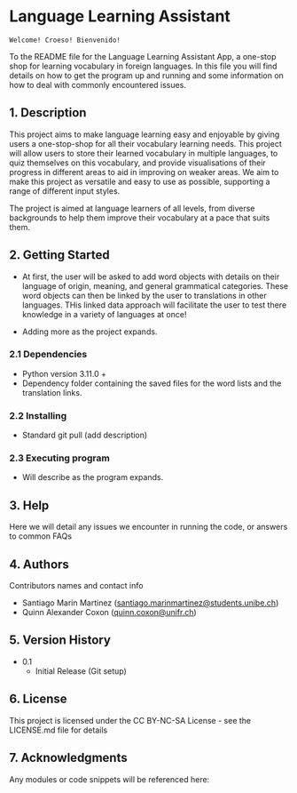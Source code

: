 # Language Learning Assistant 
    Welcome! Croeso! Bienvenido!
To the README file for the Language Learning Assistant App, a one-stop shop for learning vocabulary in foreign languages. In this file you will find details on how to get the program up and running and some information on how to deal with commonly encountered issues. 

## 1. Description

This project aims to make language learning easy and enjoyable by giving users a one-stop-shop for all their vocabulary learning needs. This project will allow users to store their learned vocabulary in multiple languages, to quiz themselves on this vocabulary, and provide visualisations of their progress in different areas to aid in improving on weaker areas. We aim to make this project as versatile and easy to use as possible, supporting a range of different input styles. 

The project is aimed at language learners of all levels, from diverse backgrounds to help them improve their vocabulary at a pace that suits them. 


## 2. Getting Started

* At first, the user will be asked to add word objects with details on their language of origin, meaning, and general grammatical categories. These word objects can then be linked by the user to translations in other languages. THis linked data approach will facilitate the user to test there knowledge in a variety of languages at once!

* Adding more as the project expands.

### 2.1 Dependencies

* Python version 3.11.0 + 
* Dependency folder containing the saved files for the word lists and the translation links. 

### 2.2 Installing

* Standard git pull (add description)

### 2.3 Executing program

* Will describe as the program expands. 


## 3. Help

Here we will detail any issues we encounter in running the code, or answers to common FAQs


## 4. Authors

Contributors names and contact info

* Santiago Marin Martinez (santiago.marinmartinez@students.unibe.ch)  
* Quinn Alexander Coxon   (quinn.coxon@unifr.ch)


## 5. Version History

* 0.1
    * Initial Release (Git setup)


## 6. License

This project is licensed under the CC BY-NC-SA License - see the LICENSE.md file for details


## 7. Acknowledgments

Any modules or code snippets will be referenced here:
